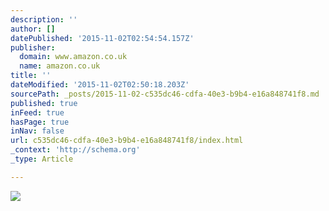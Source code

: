 ```yaml
---
description: ''
author: []
datePublished: '2015-11-02T02:54:54.157Z'
publisher:
  domain: www.amazon.co.uk
  name: amazon.co.uk
title: ''
dateModified: '2015-11-02T02:50:18.203Z'
sourcePath: _posts/2015-11-02-c535dc46-cdfa-40e3-b9b4-e16a848741f8.md
published: true
inFeed: true
hasPage: true
inNav: false
url: c535dc46-cdfa-40e3-b9b4-e16a848741f8/index.html
_context: 'http://schema.org'
_type: Article

---
```

![](http://ecx.images-amazon.com/images/I/41Ah9J6HxFL._BO2,204,203,200_PIsitb-sticker-v3-big,TopRight,0,-55_SX324_SY324_PIkin4,BottomRight,1,22_AA346_SH20_OU02_.jpg)